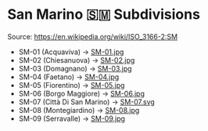 # San Marino 🇸🇲 Subdivisions

Source: https://en.wikipedia.org/wiki/ISO_3166-2:SM

* SM-01 (Acquaviva) -> [SM-01.jpg](https://github.com/amckenna41/iso3166-flag-icons/blob/main/iso3166-2-icons/SM/SM-01.jpg)
* SM-02 (Chiesanuova) -> [SM-02.jpg](https://github.com/amckenna41/iso3166-flag-icons/blob/main/iso3166-2-icons/SM/SM-02.jpg)
* SM-03 (Domagnano) -> [SM-03.jpg](https://github.com/amckenna41/iso3166-flag-icons/blob/main/iso3166-2-icons/SM/SM-03.jpg)
* SM-04 (Faetano) -> [SM-04.jpg](https://github.com/amckenna41/iso3166-flag-icons/blob/main/iso3166-2-icons/SM/SM-04.jpg)
* SM-05 (Fiorentino) -> [SM-05.jpg](https://github.com/amckenna41/iso3166-flag-icons/blob/main/iso3166-2-icons/SM/SM-05.jpg)
* SM-06 (Borgo Maggiore) -> [SM-06.jpg](https://github.com/amckenna41/iso3166-flag-icons/blob/main/iso3166-2-icons/SM/SM-06.jpg)
* SM-07 (Città Di San Marino) -> [SM-07.svg](https://github.com/amckenna41/iso3166-flag-icons/blob/main/iso3166-2-icons/SM/SM-07.svg)
* SM-08 (Montegiardino) -> [SM-08.jpg](https://github.com/amckenna41/iso3166-flag-icons/blob/main/iso3166-2-icons/SM/SM-08.jpg)
* SM-09 (Serravalle) -> [SM-09.jpg](https://github.com/amckenna41/iso3166-flag-icons/blob/main/iso3166-2-icons/SM/SM-09.jpg)
